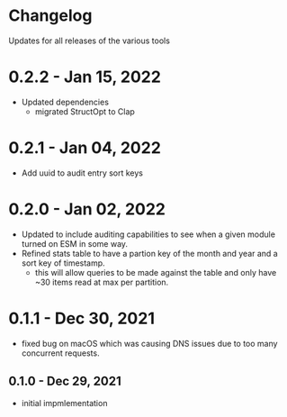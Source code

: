 # Changelog

Updates for all releases of the various tools

# 0.2.2 - Jan 15, 2022

- Updated dependencies
  - migrated StructOpt to Clap

# 0.2.1 - Jan 04, 2022

- Add uuid to audit entry sort keys

# 0.2.0 - Jan 02, 2022

- Updated to include auditing capabilities to see when a given module turned on ESM in some way.
- Refined stats table to have a partion key of the month and year and a sort key of timestamp.
  - this will allow queries to be made against the table and only have ~30 items read at max per partition.

# 0.1.1 - Dec 30, 2021

- fixed bug on macOS which was causing DNS issues due to too many concurrent requests.

## 0.1.0 - Dec 29, 2021

- initial impmlementation
